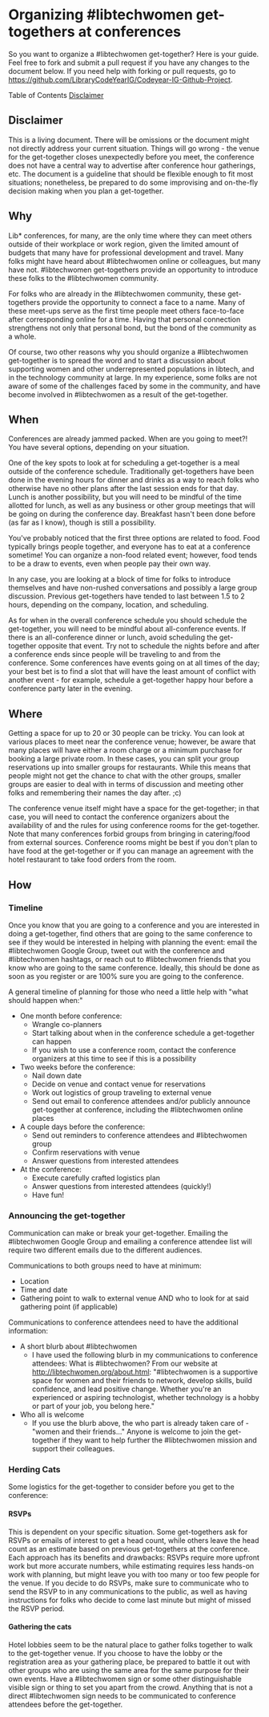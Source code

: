 # Organizing #libtechwomen get-togethers at conferences
So you want to organize a #libtechwomen get-together? Here is your guide.
Feel free to fork and submit a pull request if you have any changes to the document below. If you need help with forking or pull requests, go to https://github.com/LibraryCodeYearIG/Codeyear-IG-Github-Project.

Table of Contents
[Disclaimer](#disclaimer)

## Disclaimer
This is a living document. There will be omissions or the document might not directly address your current situation. Things will go wrong - the venue for the get-together closes unexpectedly before you meet, the conference does not have a central way to advertise after conference hour gatherings, etc. The document is a guideline that should be flexible enough to fit most situations; nonetheless, be prepared to do some improvising and on-the-fly decision making when you plan a get-together. 

## Why
Lib* conferences, for many, are the only time where they can meet others outside of their workplace or work region, given the limited amount of budgets that many have for professional development and travel. Many folks might have heard about #libtechwomen online or colleagues, but many have not. #libtechwomen get-togethers provide an opportunity to introduce these folks to the #libtechwomen community. 

For folks who are already in the #libtechwomen community, these get-togethers provide the opportunity to connect a face to a name. Many of these meet-ups serve as the first time people meet others face-to-face after corresponding online for a time. Having that personal connection strengthens not only that personal bond, but the bond of the community as a whole.

Of course, two other reasons why you should organize a #libtechwomen get-together is to spread the word and to start a discussion about supporting women and other underrepresented populations in libtech, and in the technology community at large. In my experience, some folks are not aware of some of the challenges faced by some in the community, and have become involved in #libtechwomen as a result of the get-together.

## When
Conferences are already jammed packed. When are you going to meet?! You have several options, depending on your situation.

One of the key spots to look at for scheduling a get-together is a meal outside of the conference schedule. Traditionally get-togethers have been done in the evening hours for dinner and drinks as a way to reach folks who otherwise have no other plans after the last session ends for that day. Lunch is another possibility, but you will need to be mindful of the time allotted for lunch, as well as any business or other group meetings that will be going on during the conference day. Breakfast hasn't been done before (as far as I know), though is still a possibility. 

You've probably noticed that the first three options are related to food. Food typically brings people together, and everyone has to eat at a conference sometime! You can organize a non-food related event; however, food tends to be a draw to events, even when people pay their own way.

In any case, you are looking at a block of time for folks to introduce themselves and have non-rushed conversations and possibly a large group discussion. Previous get-togethers have tended to last between 1.5 to 2 hours, depending on the company, location, and scheduling.

As for when in the overall conference schedule you should schedule the get-together, you will need to be mindful about all-conference events. If there is an all-conference dinner or lunch, avoid scheduling the get-together opposite that event. Try not to schedule the nights before and after a conference ends since people will be traveling to and from the conference. Some conferences have events going on at all times of the day; your best bet is to find a slot that will have the least amount of conflict with another event - for example, schedule a get-together happy hour before a conference party later in the evening.

## Where
Getting a space for up to 20 or 30 people can be tricky. You can look at various places to meet near the conference venue; however, be aware that many places will have either a room charge or a minimum purchase for booking a large private room. In these cases, you can split your group reservations up into smaller groups for restaurants. While this means that people might not get the chance to chat with the other groups, smaller groups are easier to deal with in terms of discussion and meeting other folks and remembering their names the day after. ;c)

The conference venue itself might have a space for the get-together; in that case, you will need to contact the conference organizers about the availability of and the rules for using conference rooms for the get-together. Note that many conferences forbid groups from bringing in catering/food from external sources. Conference rooms might be best if you don't plan to have food at the get-together or if you can manage an agreement with the hotel restaurant to take food orders from the room.

## How
### Timeline
Once you know that you are going to a conference and you are interested in doing a get-together, find others that are going to the same conference to see if they would be interested in helping with planning the event: email the #libtechwomen Google Group, tweet out with the conference and #libtechwomen hashtags, or reach out to #libtechwomen friends that you know who are going to the same conference. Ideally, this should be done as soon as you register or are 100% sure you are going to the conference.

A general timeline of planning for those who need a little help with "what should happen when:"
- One month before conference: 
  - Wrangle co-planners
  - Start talking about when in the conference schedule a get-together can happen
  - If you wish to use a conference room, contact the conference organizers at this time to see if this is a possibility
- Two weeks before the conference:
  - Nail down date
  - Decide on venue and contact venue for reservations
  - Work out logistics of group traveling to external venue
  - Send out email to conference attendees and/or publicly announce get-together at conference, including the #libtechwomen online places
- A couple days before the conference:
  - Send out reminders to conference attendees and #libtechwomen group
  - Confirm reservations with venue
  - Answer questions from interested attendees
- At the conference:
  - Execute carefully crafted logistics plan
  - Answer questions from interested attendees (quickly!)
  - Have fun!

### Announcing the get-together
Communication can make or break your get-together. Emailing the #libtechwomen Google Group and emailing a conference attendee list will require two different emails due to the different audiences.

Communications to both groups need to have at minimum:
- Location
- Time and date
- Gathering point to walk to external venue AND who to look for at said gathering point (if applicable)

Communications to conference attendees need to have the additional information:
- A short blurb about #libtechwomen
  - I have used the following blurb in my communications to conference attendees: 
   What is #libtechwomen? From our website at http://libtechwomen.org/about.html: "#libtechwomen is a supportive space for women and their friends to network, develop skills, build confidence, and lead positive change. Whether you're an experienced or aspiring technologist, whether technology is a hobby or part of your job, you belong here."
- Who all is welcome
  - If you use the blurb above, the who part is already taken care of - "women and their friends..." Anyone is welcome to join the get-together if they want to help further the #libtechwomen mission and support their colleagues.

### Herding Cats
Some logistics for the get-together to consider before you get to the conference:

#### RSVPs
This is dependent on your specific situation. Some get-togethers ask for RSVPs or emails of interest to get a head count, while others leave the head count as an estimate based on previous get-togethers at the conference. Each approach has its benefits and drawbacks: RSVPs require more upfront work but more accurate numbers, while estimating requires less hands-on work with planning, but might leave you with too many or too few people for the venue. If you decide to do RSVPs, make sure to communicate who to send the RSVP to in any communications to the public, as well as having instructions for folks who decide to come last minute but might of missed the RSVP period.

#### Gathering the cats
Hotel lobbies seem to be the natural place to gather folks together to walk to the get-together venue. If you choose to have the lobby or the registration area as your gathering place, be prepared to battle it out with other groups who are using the same area for the same purpose for their own events. Have a #libtechwomen sign or some other distinguishable visible sign or thing to set you apart from the crowd. Anything that is not a direct #libtechwomen sign needs to be communicated to conference attendees before the get-together.
